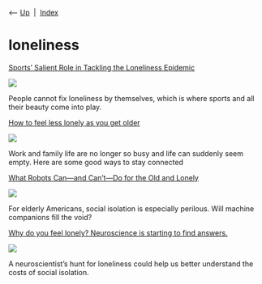 <div class="nav">

⟵ [Up](index.html)  \|  [Index](index.html)

</div>

# loneliness

<div class="cards">

<div class="card">

<div class="card-title">

[Sports’ Salient Role in Tackling the
Loneliness Epidemic](https://www.sportico.com/personalities/people/2024/sports-role-in-tackling-loneliness-epidemic-mental-health-month-1234779463)

</div>

<div class="card-image">

[![](https://www.sportico.com/wp-content/uploads/2024/05/OConnor_OpEd.png?w=1024)](https://www.sportico.com/personalities/people/2024/sports-role-in-tackling-loneliness-epidemic-mental-health-month-1234779463)

</div>

People cannot fix loneliness by themselves, which is where sports and
all their beauty come into play.

</div>

<div class="card">

<div class="card-title">

[How to feel less lonely as you get
older](https://psyche.co/guides/how-to-feel-less-lonely-as-work-and-family-quieten-down-later-in-life)

</div>

<div class="card-image">

[![](https://images.aeonmedia.co/images/3b109c44-3de0-4167-8ba4-fd51b70d48e0/original.jpg)](https://psyche.co/guides/how-to-feel-less-lonely-as-work-and-family-quieten-down-later-in-life)

</div>

Work and family life are no longer so busy and life can suddenly seem
empty. Here are some good ways to stay connected

</div>

<div class="card">

<div class="card-title">

[What Robots Can—and Can’t—Do for the Old and
Lonely](https://www.newyorker.com/magazine/2021/05/31/what-robots-can-and-cant-do-for-the-old-and-lonely)

</div>

<div class="card-image">

[![](https://media.newyorker.com/photos/60a72fb7d018cb7899df0035/16:9/w_1280,c_limit/210531_r38419.jpg)](https://www.newyorker.com/magazine/2021/05/31/what-robots-can-and-cant-do-for-the-old-and-lonely)

</div>

For elderly Americans, social isolation is especially perilous. Will
machine companions fill the void?

</div>

<div class="card">

<div class="card-title">

[Why do you feel lonely? Neuroscience is starting to find
answers.](https://www.technologyreview.com/2020/09/04/1008008/neuroscience-loneliness-pandemic-covid-neurons-brain?fbclid=IwAR3GDDi4Jvk2w1EExJvk4ePidCgI-Ki79DRdxsrCozpiL0tcRQAiSgT7Mww#Echobox=1622155222-1)

</div>

<div class="card-image">

[![](https://wp.technologyreview.com/wp-content/uploads/2020/08/JS_MITTechnologyReview_KayTye_1742_web.jpg?resize=1200,600)](https://www.technologyreview.com/2020/09/04/1008008/neuroscience-loneliness-pandemic-covid-neurons-brain?fbclid=IwAR3GDDi4Jvk2w1EExJvk4ePidCgI-Ki79DRdxsrCozpiL0tcRQAiSgT7Mww#Echobox=1622155222-1)

</div>

A neuroscientist’s hunt for loneliness could help us better understand
the costs of social isolation.

</div>

</div>
